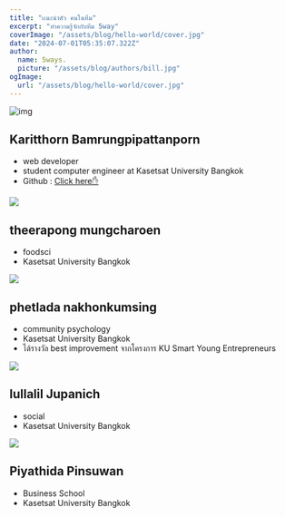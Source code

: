 ```yaml
---
title: "เเนะนำตัว คนในทีม"
excerpt: "ทำความรู้จักกับทีม 5way"
coverImage: "/assets/blog/hello-world/cover.jpg"
date: "2024-07-01T05:35:07.322Z"
author:
  name: 5ways.
  picture: "/assets/blog/authors/bill.jpg"
ogImage:
  url: "/assets/blog/hello-world/cover.jpg"
---
```

![img](https://cdn.discordapp.com/attachments/1258043607802450034/1258044622907768952/8F18BF17-CE5C-4AEA-8248-2D9E51963DF7_1_105_c.jpeg?ex=66869cdb&is=66854b5b&hm=549dc19c13dffc81bb888fdcf4d6163fac1068e0b62bdd657255a3beeb321c1a&)

## Karitthorn Bamrungpipattanporn
 - web developer
 - student computer engineer at Kasetsat University Bangkok
 - Github : [Click here✋](https://github.com/karitthorn)

![](https://media.discordapp.net/attachments/1258043607802450034/1258045523806650378/PXL_20240703_130310215.jpg?ex=66869db2&is=66854c32&hm=862b63d46d0d8d8625312946d2e67dc3ef37f2db74b8280f7c3054ac5b680af0&=&format=webp&width=853&height=1137)

## theerapong mungcharoen
 - foodsci
 - Kasetsat University Bangkok

![](https://media.discordapp.net/attachments/1258043607802450034/1258047585407471736/IMG_1525.jpg?ex=66869f9d&is=66854e1d&hm=756ec3c7a18c8317175c7be6f6e368ce81c7cb54dff86de423899e9709c83ee0&=&format=webp&width=473&height=629)

## phetlada nakhonkumsing
 - community psychology
 - Kasetsat University Bangkok
 - ได้รางวัล best improvement จากโครงการ KU Smart Young Entrepreneurs

![](https://media.discordapp.net/attachments/1258043607802450034/1258046149084840037/1691486691076.jpg?ex=66869e47&is=66854cc7&hm=dd160622016c07973a2865797d42f6090fece486dd70d0825c3211b5db21ada6&=&format=webp&width=853&height=1137)

## lullalil Jupanich
 - social 
 - Kasetsat University Bangkok

![](https://media.discordapp.net/attachments/1258043607802450034/1258047846750355456/0DFCD6BA-7815-45EC-8557-A1633BCA1BA5.jpg?ex=66869fdc&is=66854e5c&hm=8982756ac34c850cd47cf1a4b2da1899b002bb25a8cbb861265fd6c60ac511d5&=&format=webp&width=660&height=1135)

## Piyathida Pinsuwan
- Business School
- Kasetsat University Bangkok